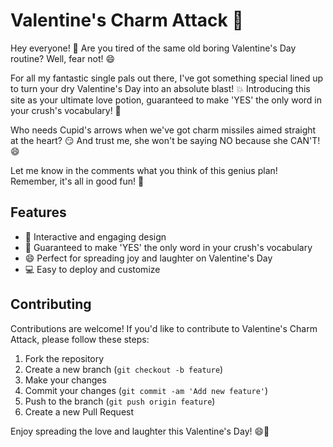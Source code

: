 # Valentine's Charm Attack 💖

Hey everyone! 🎉 Are you tired of the same old boring Valentine's Day routine? Well, fear not! 😄

For all my fantastic single pals out there, I've got something special lined up to turn your dry Valentine's Day into an absolute blast! 💥 Introducing this site as your ultimate love potion, guaranteed to make 'YES' the only word in your crush's vocabulary! 💖

Who needs Cupid's arrows when we've got charm missiles aimed straight at the heart? 😏 And trust me, she won't be saying NO because she CAN'T! 😄

Let me know in the comments what you think of this genius plan! Remember, it's all in good fun! 🎈

## Features

- 🎉 Interactive and engaging design
- 💖 Guaranteed to make 'YES' the only word in your crush's vocabulary
- 😄 Perfect for spreading joy and laughter on Valentine's Day
- 💻 Easy to deploy and customize

## Contributing
Contributions are welcome! If you'd like to contribute to Valentine's Charm Attack, please follow these steps:

1. Fork the repository
2. Create a new branch (`git checkout -b feature`)
3. Make your changes
4. Commit your changes (`git commit -am 'Add new feature'`)
5. Push to the branch (`git push origin feature`)
6. Create a new Pull Request


Enjoy spreading the love and laughter this Valentine's Day! 😄💖
